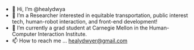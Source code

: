 - 👋 Hi, I’m @healydwya
- 👀 I’m a Researcher interested in equitable transportation, public interest tech, human-robot interaction, and front-end development!
- 🌱 I’m currently a grad student at Carnegie Mellon in the Human-Computer Interaction Institute. 
- 📫 How to reach me ... healydwyer@gmail.com

<!---
healydwya/healydwya is a ✨ special ✨ repository because its `README.md` (this file) appears on your GitHub profile.
You can click the Preview link to take a look at your changes.
--->
